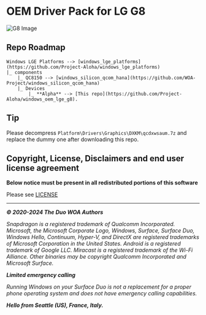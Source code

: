 
# OEM Driver Pack for LG G8
![G8 Image](https://github.com/user-attachments/assets/d646f3a0-fa6b-4f90-bf02-5531f88b36ba)

## Repo Roadmap
```
Windows LGE Platforms --> [windows_lge_platforms](https://github.com/Project-Aloha/windows_lge_platforms)
|_ components
    |_ QC8150 --> [windows_silicon_qcom_hana](https://github.com/WOA-Project/windows_silicon_qcom_hana)
    |_ Devices
        |_ **Alpha** --> [This repo](https://github.com/Project-Aloha/windows_oem_lge_g8).
```
## Tip
Please decompress `Platform\Drivers\Graphics\DXKM\qcdxwsaum.7z` and replace the dummy one after downloading this repo.

## Copyright, License, Disclaimers and end user license agreement

**Below notice must be present in all redistributed portions of this software**

Please see [LICENSE](LICENSE.md)

---

_**© 2020-2024 The Duo WOA Authors**_

_Snapdragon is a registered trademark of Qualcomm Incorporated. Microsoft, the Microsoft Corporate Logo, Windows, Surface, Surface Duo, Windows Hello, Continuum, Hyper-V, and DirectX are registered trademarks of Microsoft Corporation in the United States. Android is a registered trademark of Google LLC. Miracast is a registered trademark of the Wi-Fi Alliance. Other binaries may be copyright Qualcomm Incorporated and Microsoft Surface._

_**Limited emergency calling**_

_Running Windows on your Surface Duo is not a replacement for a proper phone operating system and does not have emergency calling capabilities._

_**Hello from Seattle (US), France, Italy.**_
